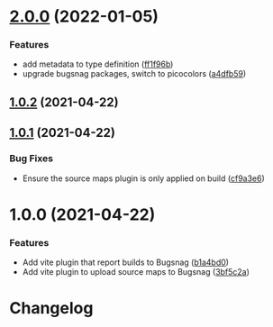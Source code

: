 # [2.0.0](https://github.com/ElMassimo/vite-plugin-bugsnag/compare/v1.0.2...v2.0.0) (2022-01-05)


### Features

* add metadata to type definition ([ff1f96b](https://github.com/ElMassimo/vite-plugin-bugsnag/commit/ff1f96bdbe2da70e345e06aeb994bbfe6062dd5b))
* upgrade bugsnag packages, switch to picocolors ([a4dfb59](https://github.com/ElMassimo/vite-plugin-bugsnag/commit/a4dfb5915a8301a42452b26e3bcdf2336be7e103))



## [1.0.2](https://github.com/ElMassimo/vite-plugin-bugsnag/compare/v1.0.1...v1.0.2) (2021-04-22)



## [1.0.1](https://github.com/ElMassimo/vite-plugin-bugsnag/compare/v1.0.0...v1.0.1) (2021-04-22)


### Bug Fixes

* Ensure the source maps plugin is only applied on build ([cf9a3e6](https://github.com/ElMassimo/vite-plugin-bugsnag/commit/cf9a3e639e10aca3f9b75f1a393e756dad046eaa))



# 1.0.0 (2021-04-22)


### Features

* Add vite plugin that report builds to Bugsnag ([b1a4bd0](https://github.com/ElMassimo/vite-plugin-bugsnag/commit/b1a4bd0986891690a7e0bd682b63606af2727633))
* Add vite plugin to upload source maps to Bugsnag ([3bf5c2a](https://github.com/ElMassimo/vite-plugin-bugsnag/commit/3bf5c2ad27cf8c302ab1c218fb1411f223e8428c))



# Changelog
